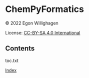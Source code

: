 <script type="application/ld+json">
{
  "@context": "http://schema.org",
  "@type": "Book",
  "inLanguage": "en-US",
  "name": "chempyformatics",
  "publisher": {
    "@type": "Organization",
    "name": "GitHub"
  },
  "copyrightYear": "2022",
  "discussionUrl": "https://github.com/egonw/chempyformatics/discussions"
}
</script>

# ChemPyFormatics

© 2022 Egon Willighagen

License: [CC-BY-SA 4.0 International](https://creativecommons.org/licenses/by-sa/4.0/)

## Contents

<toc>toc.txt</toc>

[Index](indexList.i.md) <br />
